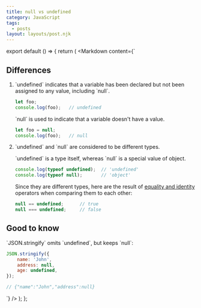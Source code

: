 ```yaml
---
title: null vs undefined
category: JavaScript
tags:
  - posts
layout: layouts/post.njk
---
```


export default () => {
    return (
<Markdown
    content={`
## Differences

1. \`undefined\` indicates that a variable has been declared but not been assigned to any value, including \`null\`.

    ~~~ javascript
    let foo;
    console.log(foo);   // undefined
    ~~~
    
    \`null\` is used to indicate that a variable doesn't have a value.

    ~~~ javascript
    let foo = null;
    console.log(foo);   // null
    ~~~

2. \`undefined\` and \`null\` are considered to be different types. 

    \`undefined\` is a type itself, whereas \`null\` is a special value of object.

    ~~~ javascript
    console.log(typeof undefined);  // 'undefined'
    console.log(typeof null);       // 'object'
    ~~~
    
    Since they are different types, here are the result of [equality and identity](/equality-operator-vs-strict-equality-operator) 
    operators when comparing them to each other:

    ~~~ javascript
    null == undefined;      // true
    null === undefined;     // false
    ~~~

## Good to know

\`JSON.stringify\` omits \`undefined\`, but keeps \`null\`:

~~~ javascript
JSON.stringify({
    name: 'John',
    address: null,
    age: undefined,
});

// {"name":"John","address":null}
~~~
`}
/>
    );
};
